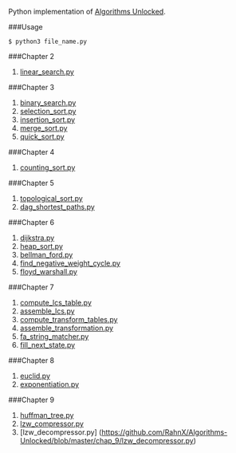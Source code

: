 Python implementation of [Algorithms Unlocked](http://www.amazon.com/Algorithms-Unlocked-Press-Thomas-Cormen/dp/0262518805?ie=UTF8&keywords=algorithms%20unlocked&qid=1463496250&ref_=sr_1_1&sr=8-1).

###Usage
```
$ python3 file_name.py
```

###Chapter 2
1. [linear_search.py](https://github.com/RahnX/Algorithms-Unlocked/blob/master/chap_2/linear_search.py)

###Chapter 3
1. [binary_search.py](https://github.com/RahnX/Algorithms-Unlocked/blob/master/chap_3/binary_search.py)
2. [selection_sort.py](https://github.com/RahnX/Algorithms-Unlocked/blob/master/chap_3/selection_sort.py)
3. [insertion_sort.py](https://github.com/RahnX/Algorithms-Unlocked/blob/master/chap_3/insertion_sort.py)
4. [merge_sort.py](https://github.com/RahnX/Algorithms-Unlocked/blob/master/chap_3/merge_sort.py)
5. [quick_sort.py](https://github.com/RahnX/Algorithms-Unlocked/blob/master/chap_3/quick_sort.py)

###Chapter 4
1. [counting_sort.py](https://github.com/RahnX/Algorithms-Unlocked/blob/master/chap_4/counting_sort.py)

###Chapter 5
1. [topological_sort.py](https://github.com/RahnX/Algorithms-Unlocked/blob/master/chap_5/topological_sort.py)
2. [dag_shortest_paths.py](https://github.com/RahnX/Algorithms-Unlocked/blob/master/chap_5/dag_shortest_paths.py)

###Chapter 6
1. [dijkstra.py](https://github.com/RahnX/Algorithms-Unlocked/blob/master/chap_6/dijkstra.py)
2. [heap_sort.py](https://github.com/RahnX/Algorithms-Unlocked/blob/master/chap_6/heap_sort.py)
3. [bellman_ford.py](https://github.com/RahnX/Algorithms-Unlocked/blob/master/chap_6/bellman_ford.py)
4. [find_negative_weight_cycle.py](https://github.com/RahnX/Algorithms-Unlocked/blob/master/chap_6/find_negative_weight_cycle.py)
5. [floyd_warshall.py](https://github.com/RahnX/Algorithms-Unlocked/blob/master/chap_6/floyd_warshall.py)

###Chapter 7
1. [compute_lcs_table.py](https://github.com/RahnX/Algorithms-Unlocked/blob/master/chap_7/compute_lcs_table.py)
2. [assemble_lcs.py](https://github.com/RahnX/Algorithms-Unlocked/blob/master/chap_7/assemble_lcs.py)
3. [compute_transform_tables.py](https://github.com/RahnX/Algorithms-Unlocked/blob/master/chap_7/compute_transform_tables.py)
4. [assemble_transformation.py](https://github.com/RahnX/Algorithms-Unlocked/blob/master/chap_7/assemble_transformation.py)
5. [fa_string_matcher.py](https://github.com/RahnX/Algorithms-Unlocked/blob/master/chap_7/fa_string_matcher.py)
6. [fill_next_state.py](https://github.com/RahnX/Algorithms-Unlocked/blob/master/chap_7/fill_next_state.py)

###Chapter 8
1. [euclid.py](https://github.com/RahnX/Algorithms-Unlocked/blob/master/chap_8/euclid.py)
2. [exponentiation.py](https://github.com/RahnX/Algorithms-Unlocked/blob/master/chap_8/exponentiation.py)

###Chapter 9
1. [huffman_tree.py](https://github.com/RahnX/Algorithms-Unlocked/blob/master/chap_9/huffman_tree.py)
2. [lzw_compressor.py](https://github.com/RahnX/Algorithms-Unlocked/blob/master/chap_9/lzw_compressor.py)
3. [lzw_decompressor.py] (https://github.com/RahnX/Algorithms-Unlocked/blob/master/chap_9/lzw_decompressor.py)